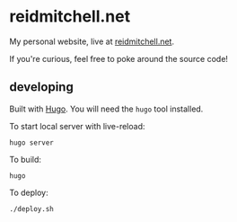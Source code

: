 # reidmitchell.net

My personal website, live at [reidmitchell.net](https://reidmitchell.net).

If you're curious, feel free to poke around the source code!

## developing

Built with [Hugo](https://gohugo.io/). You will need the `hugo` tool installed.

To start local server with live-reload:

```
hugo server
```

To build:

```
hugo
```

To deploy:

```
./deploy.sh
```